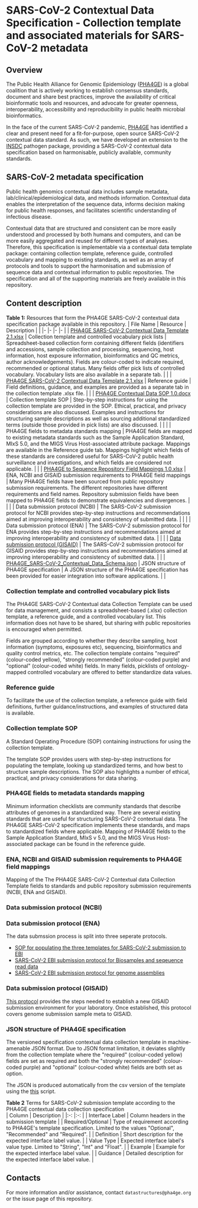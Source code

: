 # SARS-CoV-2 Contextual Data Specification - Collection template and associated materials for SARS-CoV-2 metadata

## Overview
The Public Health Alliance for Genomic Epidemiology ([PHA4GE](https://pha4ge.org)) is a global coalition that is 
actively working to establish consensus standards, document and share best practices, improve the availability of 
critical bioinformatic tools and resources, and advocate for greater openness, interoperability, accessibility and 
reproducibility in public health microbial bioinformatics. 

In the face of the current SARS-CoV-2 pandemic, [PHA4GE](https://pha4ge.org) has identified a clear and present need 
for a fit-for-purpose, open source SARS-CoV-2 contextual data standard. As such, we have developed an extension to the 
[INSDC](http://www.insdc.org/) pathogen package, providing a SARS-CoV-2 contextual data specification based on 
harmonisable, publicly available, community standards.


## SARS-CoV-2 metadata specification
Public health genomics contextual data includes sample metadata, lab/clinical/epidemiological data, and methods 
information. Contextual data enables the interpretation of the sequence data, informs decision making for public health 
responses, and facilitates scientific understanding of infectious disease. 

Contextual data that are structured and consistent can be more easily understood and processed by both humans and 
computers, and can be more easily aggregated and reused for different types of analyses. Therefore, this specification 
is implementable via a contextual data template package: containing collection template, reference guide, controlled 
vocabulary and mapping to existing standards, as well as an array of protocols and tools to support the harmonisation and 
submission of sequence data and contextual information to public repositories. The specification and all of the 
supporting materials are freely available in this repository.


## Content description

**Table 1:** Resources that form the PHA4GE SARS-CoV-2 contextual data specification package available  in this repository.
| File Name 	| Resource 	| Description 	|  	|
|-	|-	|-	|-	|
| [PHA4GE SARS-CoV-2 Contextual Data Template 2.1.xlsx](https://github.com/pha4ge/SARS-CoV-2-Contextual-Data-Specification/blob/master/PHA4GE%20SARS-CoV-2%20Contextual%20Data%20Template%202.1.xlsx) 	| Collection template and controlled vocabulary pick lists 	| Spreadsheet-based collection form containing different fields (identifiers and accessions, sample collection and processing, sequencing, host information, host exposure information, bioinformatics and QC metrics, author acknowledgements). Fields are colour-coded to indicate required, recommended or optional status. Many fields offer pick lists of controlled vocabulary. Vocabulary lists are also available in a separate tab. 	|  	|
| [PHA4GE SARS-CoV-2 Contextual Data Template 2.1.xlsx](https://github.com/pha4ge/SARS-CoV-2-Contextual-Data-Specification/blob/master/PHA4GE%20SARS-CoV-2%20Contextual%20Data%20Template%202.1.xlsx)	| Reference guide 	| Field definitions, guidance, and examples are provided as a separate tab in the collection template .xlsx file. 	|  	|
| [PHA4GE Contextual Data SOP 1.0.docx](https://github.com/pha4ge/SARS-CoV-2-Contextual-Data-Specification/blob/master/PHA4GE%20Contextual%20Data%20SOP%201.0.docx)	| Collection template SOP 	| Step-by-step instructions for using the collection template are provided in the SOP. Ethical, practical, and privacy considerations are also discussed. Examples and instructions for structuring sample descriptions as well as sourcing additional standardized terms (outside those provided in pick lists) are also discussed. 	|  	|
|  	| PHA4GE fields to metadata standards mapping 	| PHA4GE fields are mapped to existing metadata standards such as the Sample Application Standard, MIxS 5.0, and the MIGS Virus Host-associated attribute package. Mappings are available in the Reference guide tab. Mappings highlight which fields of these standards are considered useful for SARS-CoV-2 public health surveillance and investigations, and which fields are considered not applicable. 	|  	|
| [PHA4GE to Sequence Repository Field Mappings 1.0.xlsx](https://github.com/pha4ge/SARS-CoV-2-Contextual-Data-Specification/blob/master/PHA4GE%20to%20Sequence%20Repository%20Field%20Mappings%201.0.xlsx) 	| ENA, NCBI and GISAID submission requirements to PHA4GE field mappings 	| Many PHA4GE fields have been sourced from public repository submission requirements. The different repositories have different requirements and field names. Repository submission fields have been mapped to PHA4GE fields to demonstrate equivalencies and divergences. 	|  	|
|  	| Data submission protocol (NCBI) 	| The SARS-CoV-2 submission protocol for NCBI provides step-by-step instructions and recommendations aimed at improving interoperability and consistency of submitted data. 	|  	|
|  	| Data submission protocol (ENA) 	| The SARS-CoV-2 submission protocol for ENA provides step-by-step instructions and recommendations aimed at improving interoperability and consistency of submitted data. 	|  	|
|  	| [Data submission protocol (GISAID)](dx.doi.org/10.17504/protocols.io.bh98j99w) 	| The SARS-CoV-2 submission protocol for GISAID provides step-by-step instructions and recommendations aimed at improving interoperability and consistency of submitted data. 	|  	|
| [PHA4GE_SARS-CoV-2_Contextual_Data_Schema.json](https://github.com/pha4ge/SARS-CoV-2-Contextual-Data-Specification/blob/master/PHA4GE_SARS-CoV-2_Contextual_Data_Schema.json) 	| JSON structure of PHA4GE specification 	| A JSON structure of the PHA4GE specification has been provided for easier integration into software applications. 	|  	|

### Collection template and controlled vocabulary pick lists
The PHA4GE SARS-CoV-2 Contextual data Collection Template can be used for data management, and consists a 
spreadsheet-based (.xlsx) collection template, a reference guide, and a controlled vocabulary list. This information 
does not have to be shared, but sharing with public repositories is encouraged when permitted. 

Fields are grouped according to whether they describe sampling, host information (symptoms, exposures etc), sequencing, 
bioinformatics and quality control metrics, etc. The collection template contains "required" (colour-coded yellow), 
"strongly recommended" (colour-coded purple) and "optional" (colour-coded white) fields. In many fields, picklists of 
ontology-mapped controlled vocabulary are offered to better standardize data values. 

### Reference guide
To facilitate the use of the collection template, a reference guide with field definitions, further 
guidance/instructions, and examples of structured data is available.

### Collection template SOP
A Standard Operating Procedure (SOP) containing instructions for using the collection template. 

The template SOP provides users with step-by-step instructions for populating the template, looking up standardized 
terms, and how best to structure sample descriptions. The SOP also highlights a number of ethical, practical, and 
privacy considerations for data sharing.

### PHA4GE fields to metadata standards mapping 
Minimum information checklists are community standards that describe attributes of genomes in a standardized way. There are several existing standards that are useful for structuring SARS-CoV-2 contextual data. The PHA4GE SARS-CoV-2 specification implements these standards, and maps to standardized fields where applicable. Mapping of PHA4GE fields to the Sample Application Standard, MIxS v 5.0, and the MIGS Virus Host-associated package can be found in the reference guide. 


### ENA, NCBI and GISAID submission requirements to PHA4GE field mappings
Mapping of the The PHA4GE SARS-CoV-2 Contextual data Collection Template fields to standards and public repository 
submission requirements (NCBI, ENA and GISAID).

### Data submission protocol (NCBI)

### Data submission protocol (ENA) 
The data submssion process is split into three seperate protocols. 

* [SOP for populating the three templates for SARS-CoV-2 submission to EBI](dx.doi.org/10.17504/protocols.io.bh5dj826)
* [SARS-CoV-2 EBI submission protocol for Biosamples and seqeuence read data](dx.doi.org/10.17504/protocols.io.bhwdj7a6)
* [SARS-CoV-2 EBI submission protocol for genome assemblies](dx.doi.org/10.17504/protocols.io.bhwqj7dw)

### Data submission protocol (GISAID)
[This protocol](dx.doi.org/10.17504/protocols.io.bh98j99w) provides the steps needed to establish a new GISAID submission environment for your laboratory. Once established,  this protocol covers genome submission sample meta to GISAID.

### JSON structure of PHA4GE specification
The versioned specification contextual data collection template in machine-amenable JSON format. Due to JSON format 
limitation, it deviates slightly from the collection template where the "required" (colour-coded yellow) fields are 
set as required and both the "strongly recommended" (colour-coded purple) and "optional" (colour-coded white) fields 
are both set as option. 

The JSON is produced automatically from the csv version of the template using the [this]() script.

**Table 2** Terms for SARS-CoV-2 submission template according to the PHA4GE contextual data collection specification  
| Column 	| Description 	|
|:-:	|:-:	|
| Interface Label 	| Column headers in the submission template 	|
| Required/Optional 	| Type of requirement according to PHA4GE's template specification. Limited to the values "Optional", "Recommended" and "Required".  	|
| Definition 	| Short description for the expected interface label value. 	|
| Value Type 	| Expected interface label's value type. Limited to "String", "Int" and "Float". 	|
| Example 	| Example for the expected interface label value. 	|
| Guidance 	| Detailed description for the expected interface label value. 	|

## Contacts 
For more information and/or assistance, contact `datastructures@pha4ge.org` or the issue page of this repository.


